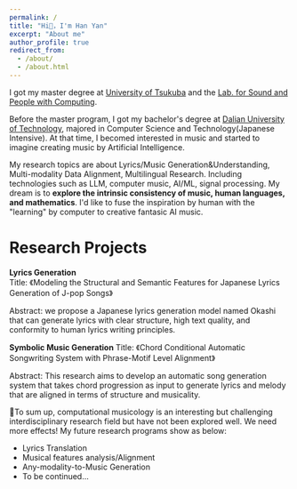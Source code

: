 ```yaml
---
permalink: /
title: "Hi👋，I'm Han Yan"
excerpt: "About me"
author_profile: true
redirect_from: 
  - /about/
  - /about.html
---
```


I got my master degree at [University of Tsukuba](https://www.tsukuba.ac.jp/en/) and the [Lab. for Sound and People with Computing](https://lspc.slis.tsukuba.ac.jp).

Before the master program, I got my bachelor's degree at [Dalian University of Technology](https://www.dlut.edu.cn/), majored in Computer Science and Technology(Japanese Intensive). At that time, I becomed interested in music and started to imagine creating music by Artificial Intelligence.

My research topics are about Lyrics/Music Generation&Understanding, Multi-modality Data Alignment, Multilingual Research. Including technologies such as LLM, computer music, AI/ML, signal processing.
My dream is to **explore the intrinsic consistency of music, human languages, and mathematics**. I'd like to fuse the inspiration by human with the "learning" by computer to creative fantasic AI music. 


Research Projects
======
**Lyrics Generation**  
Title: 《Modeling the Structural and Semantic Features for Japanese Lyrics Generation of J-pop Songs》 

Abstract: we propose a Japanese lyrics generation model named Okashi that can generate lyrics with clear structure, high text quality, and conformity to human lyrics writing principles.


**Symbolic Music Generation** 
Title: 《Chord Conditional Automatic Songwriting System with Phrase-Motif Level Alignment》 

Abstract: This research aims to develop an automatic song generation system that takes chord progression as input to generate lyrics and melody that are aligned in terms of structure and musicality.  

&#127932;To sum up, computational musicology is an interesting but challenging interdisciplinary research field but have not been explored well. We need more effects!
My future research programs show as below:

* Lyrics Translation 
* Musical features analysis/Alignment
* Any-modality-to-Music Generation 
* To be continued...



